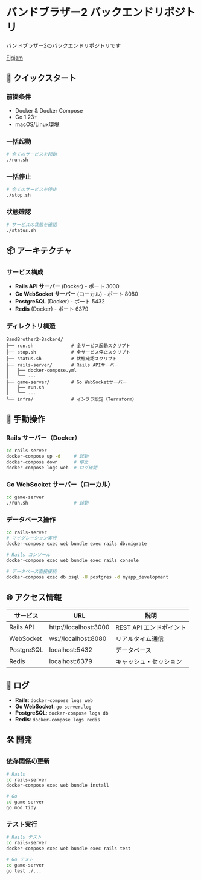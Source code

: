 # バンドブラザー2 バックエンドリポジトリ

バンドブラザー2のバックエンドリポジトリです

[Figjam](https://www.figma.com/board/miStDbGbn50Ogp68O5o9V3/%E3%82%AE%E3%82%AC%E3%81%AE%E3%81%A8?node-id=0-1&t=Aot7F3M2pF4HE1Z4-1)

## 🚀 クイックスタート

### 前提条件
- Docker & Docker Compose
- Go 1.23+
- macOS/Linux環境

### 一括起動
```bash
# 全てのサービスを起動
./run.sh
```

### 一括停止
```bash
# 全てのサービスを停止
./stop.sh
```

### 状態確認
```bash
# サービスの状態を確認
./status.sh
```

## 📦 アーキテクチャ

### サービス構成
- **Rails API サーバー** (Docker) - ポート 3000
- **Go WebSocket サーバー** (ローカル) - ポート 8080
- **PostgreSQL** (Docker) - ポート 5432
- **Redis** (Docker) - ポート 6379

### ディレクトリ構造
```
BandBrother2-Backend/
├── run.sh              # 全サービス起動スクリプト
├── stop.sh             # 全サービス停止スクリプト
├── status.sh           # 状態確認スクリプト
├── rails-server/       # Rails APIサーバー
│   ├── docker-compose.yml
│   └── ...
├── game-server/        # Go WebSocketサーバー
│   ├── run.sh
│   └── ...
└── infra/              # インフラ設定（Terraform）
```

## 🔧 手動操作

### Rails サーバー（Docker）
```bash
cd rails-server
docker-compose up -d     # 起動
docker-compose down      # 停止
docker-compose logs web  # ログ確認
```

### Go WebSocket サーバー（ローカル）
```bash
cd game-server
./run.sh                 # 起動
```

### データベース操作
```bash
cd rails-server
# マイグレーション実行
docker-compose exec web bundle exec rails db:migrate

# Rails コンソール
docker-compose exec web bundle exec rails console

# データベース直接接続
docker-compose exec db psql -U postgres -d myapp_development
```

## 🌐 アクセス情報

| サービス | URL | 説明 |
|---------|-----|------|
| Rails API | http://localhost:3000 | REST API エンドポイント |
| WebSocket | ws://localhost:8080 | リアルタイム通信 |
| PostgreSQL | localhost:5432 | データベース |
| Redis | localhost:6379 | キャッシュ・セッション |

## 📝 ログ

- **Rails**: `docker-compose logs web`
- **Go WebSocket**: `go-server.log`
- **PostgreSQL**: `docker-compose logs db`
- **Redis**: `docker-compose logs redis`

## 🛠️ 開発

### 依存関係の更新
```bash
# Rails
cd rails-server
docker-compose exec web bundle install

# Go
cd game-server
go mod tidy
```

### テスト実行
```bash
# Rails テスト
cd rails-server
docker-compose exec web bundle exec rails test

# Go テスト
cd game-server
go test ./...
```
